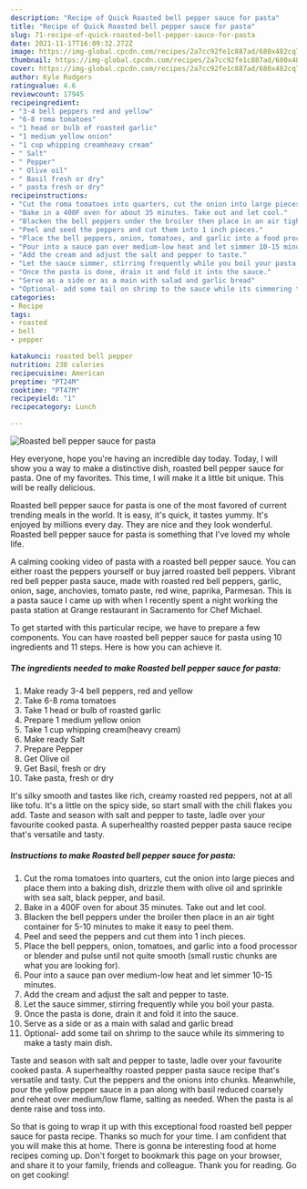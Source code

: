 ```yaml
---
description: "Recipe of Quick Roasted bell pepper sauce for pasta"
title: "Recipe of Quick Roasted bell pepper sauce for pasta"
slug: 71-recipe-of-quick-roasted-bell-pepper-sauce-for-pasta
date: 2021-11-17T16:09:32.272Z
image: https://img-global.cpcdn.com/recipes/2a7cc92fe1c887ad/680x482cq70/roasted-bell-pepper-sauce-for-pasta-recipe-main-photo.jpg
thumbnail: https://img-global.cpcdn.com/recipes/2a7cc92fe1c887ad/680x482cq70/roasted-bell-pepper-sauce-for-pasta-recipe-main-photo.jpg
cover: https://img-global.cpcdn.com/recipes/2a7cc92fe1c887ad/680x482cq70/roasted-bell-pepper-sauce-for-pasta-recipe-main-photo.jpg
author: Kyle Rodgers
ratingvalue: 4.6
reviewcount: 17945
recipeingredient:
- "3-4 bell peppers red and yellow"
- "6-8 roma tomatoes"
- "1 head or bulb of roasted garlic"
- "1 medium yellow onion"
- "1 cup whipping creamheavy cream"
- " Salt"
- " Pepper"
- " Olive oil"
- " Basil fresh or dry"
- " pasta fresh or dry"
recipeinstructions:
- "Cut the roma tomatoes into quarters, cut the onion into large pieces and place them into a baking dish, drizzle them with olive oil and sprinkle with sea salt, black pepper, and basil."
- "Bake in a 400F oven for about 35 minutes. Take out and let cool."
- "Blacken the bell peppers under the broiler then place in an air tight container for 5-10 minutes to make it easy to peel them."
- "Peel and seed the peppers and cut them into 1 inch pieces."
- "Place the bell peppers, onion, tomatoes, and garlic into a food processor or blender and pulse until not quite smooth (small rustic chunks are what you are looking for)."
- "Pour into a sauce pan over medium-low heat and let simmer 10-15 minutes."
- "Add the cream and adjust the salt and pepper to taste."
- "Let the sauce simmer, stirring frequently while you boil your pasta."
- "Once the pasta is done, drain it and fold it into the sauce."
- "Serve as a side or as a main with salad and garlic bread"
- "Optional- add some tail on shrimp to the sauce while its simmering to make a tasty main dish."
categories:
- Recipe
tags:
- roasted
- bell
- pepper

katakunci: roasted bell pepper 
nutrition: 238 calories
recipecuisine: American
preptime: "PT24M"
cooktime: "PT47M"
recipeyield: "1"
recipecategory: Lunch

---
```



![Roasted bell pepper sauce for pasta](https://img-global.cpcdn.com/recipes/2a7cc92fe1c887ad/680x482cq70/roasted-bell-pepper-sauce-for-pasta-recipe-main-photo.jpg)

Hey everyone, hope you're having an incredible day today. Today, I will show you a way to make a distinctive dish, roasted bell pepper sauce for pasta. One of my favorites. This time, I will make it a little bit unique. This will be really delicious.

Roasted bell pepper sauce for pasta is one of the most favored of current trending meals in the world. It is easy, it's quick, it tastes yummy. It's enjoyed by millions every day. They are nice and they look wonderful. Roasted bell pepper sauce for pasta is something that I've loved my whole life.

A calming cooking video of pasta with a roasted bell pepper sauce. You can either roast the peppers yourself or buy jarred roasted bell peppers. Vibrant red bell pepper pasta sauce, made with roasted red bell peppers, garlic, onion, sage, anchovies, tomato paste, red wine, paprika, Parmesan. This is a pasta sauce I came up with when I recently spent a night working the pasta station at Grange restaurant in Sacramento for Chef Michael.


To get started with this particular recipe, we have to prepare a few components. You can have roasted bell pepper sauce for pasta using 10 ingredients and 11 steps. Here is how you can achieve it.

<!--inarticleads1-->

##### The ingredients needed to make Roasted bell pepper sauce for pasta:

1. Make ready 3-4 bell peppers, red and yellow
1. Take 6-8 roma tomatoes
1. Take 1 head or bulb of roasted garlic
1. Prepare 1 medium yellow onion
1. Take 1 cup whipping cream(heavy cream)
1. Make ready  Salt
1. Prepare  Pepper
1. Get  Olive oil
1. Get  Basil, fresh or dry
1. Take  pasta, fresh or dry


It&#39;s silky smooth and tastes like rich, creamy roasted red peppers, not at all like tofu. It&#39;s a little on the spicy side, so start small with the chili flakes you add. Taste and season with salt and pepper to taste, ladle over your favourite cooked pasta. A superhealthy roasted pepper pasta sauce recipe that&#39;s versatile and tasty. 

<!--inarticleads2-->

##### Instructions to make Roasted bell pepper sauce for pasta:

1. Cut the roma tomatoes into quarters, cut the onion into large pieces and place them into a baking dish, drizzle them with olive oil and sprinkle with sea salt, black pepper, and basil.
1. Bake in a 400F oven for about 35 minutes. Take out and let cool.
1. Blacken the bell peppers under the broiler then place in an air tight container for 5-10 minutes to make it easy to peel them.
1. Peel and seed the peppers and cut them into 1 inch pieces.
1. Place the bell peppers, onion, tomatoes, and garlic into a food processor or blender and pulse until not quite smooth (small rustic chunks are what you are looking for).
1. Pour into a sauce pan over medium-low heat and let simmer 10-15 minutes.
1. Add the cream and adjust the salt and pepper to taste.
1. Let the sauce simmer, stirring frequently while you boil your pasta.
1. Once the pasta is done, drain it and fold it into the sauce.
1. Serve as a side or as a main with salad and garlic bread
1. Optional- add some tail on shrimp to the sauce while its simmering to make a tasty main dish.


Taste and season with salt and pepper to taste, ladle over your favourite cooked pasta. A superhealthy roasted pepper pasta sauce recipe that&#39;s versatile and tasty. Cut the peppers and the onions into chunks. Meanwhile, pour the yellow pepper sauce in a pan along with basil reduced coarsely and reheat over medium/low flame, salting as needed. When the pasta is al dente raise and toss into. 

So that is going to wrap it up with this exceptional food roasted bell pepper sauce for pasta recipe. Thanks so much for your time. I am confident that you will make this at home. There is gonna be interesting food at home recipes coming up. Don't forget to bookmark this page on your browser, and share it to your family, friends and colleague. Thank you for reading. Go on get cooking!
